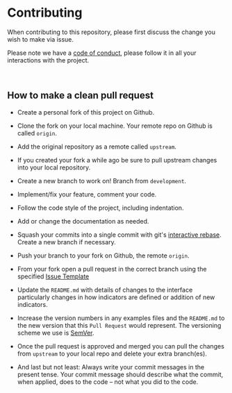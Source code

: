 # Contributing

When contributing to this repository, please first discuss the change you wish to make via issue. 

Please note we have a [code of conduct](https://github.com/unhcr/koboloadeR/blob/gh-pages/.github/CODE_OF_CONDUCT.md), please follow it in all your interactions with the project.

<br/>

## How to make a clean pull request

  *  Create a personal fork of this project on Github.

  *  Clone the fork on your local machine. Your remote repo on Github is called `origin`.

  *  Add the original repository as a remote called `upstream`.

  *  If you created your fork a while ago be sure to pull upstream changes into your local repository.

  *  Create a new branch to work on! Branch from `development`.

  *  Implement/fix your feature, comment your code.

  *  Follow the code style of the project, including indentation.

  *  Add or change the documentation as needed.

  *  Squash your commits into a single commit with git's [interactive rebase](https://help.github.com/articles/interactive-rebase). Create a new branch if necessary.

  *  Push your branch to your fork on Github, the remote `origin`.

  *  From your fork open a pull request in the correct branch using the specified [Issue Template](https://github.com/unhcr/koboloadeR/blob/gh-pages/.github/ISSUE_TEMPLATE.md)
  *  Update the `README.md` with details of changes to the interface particularly changes in how indicators are defined or addition of new indicators.

  *  Increase the version numbers in any examples files and the `README.md` to the new version that this `Pull Request` would represent. The versioning scheme we use is [SemVer](http://semver.org/).

  *  Once the pull request is approved and merged you can pull the changes from `upstream` to your local repo and delete
your extra branch(es).

  *  And last but not least: Always write your commit messages in the present tense. Your commit message should describe what the commit, when applied, does to the code – not what you did to the code.
